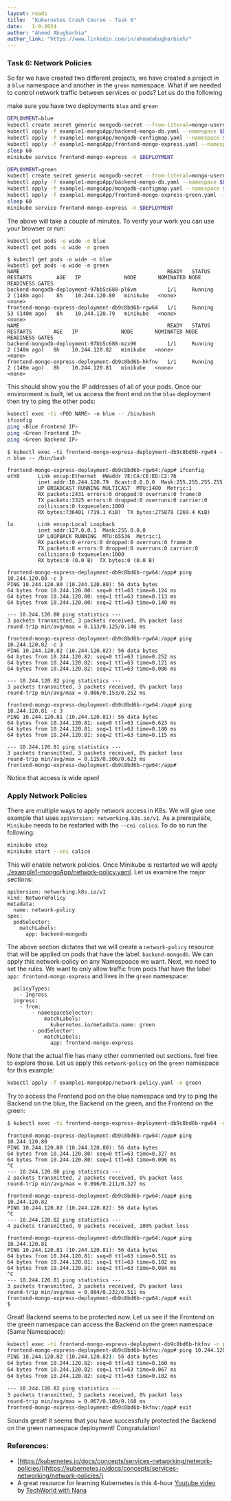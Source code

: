 ```yaml
---
layout: reads
title:  "Kubernetes Crash Course - Task 6"
date:   1-9-2024
author: "Ahmed Abugharbia"
author_link: "https://www.linkedin.com/in/ahmadabugharbieh/"
---
```


### Task 6: Network Policies

So far we have created two different projects, we have created a project in a `blue` namespace and another in the `green` namespace. What if we needed to control network traffic between services or pods?
Let us do the following

make sure you have two deployments `blue` and `green`
```bash
DEPLOYMENT=blue
kubectl create secret generic mongodb-secret --from-literal=mongo-username=mongouser --from-literal=mongo-password=mongopass --namespace $DEPLOYMENT
kubectl apply -f example1-mongoApp/backend-mongo-db.yaml --namespace $DEPLOYMENT
kubectl apply -f example1-mongoApp/mongodb-configmap.yaml --namespace $DEPLOYMENT
kubectl apply -f example1-mongoApp/frontend-mongo-express.yaml --namespace $DEPLOYMENT
sleep 60
minikube service frontend-mongo-express -n $DEPLOYMENT

DEPLOYMENT=green
kubectl create secret generic mongodb-secret --from-literal=mongo-username=mongouser --from-literal=mongo-password=mongopass --namespace $DEPLOYMENT
kubectl apply -f example1-mongoApp/backend-mongo-db.yaml --namespace $DEPLOYMENT
kubectl apply -f example1-mongoApp/mongodb-configmap.yaml --namespace $DEPLOYMENT
kubectl apply -f example1-mongoApp/frontend-mongo-express-green.yaml --namespace $DEPLOYMENT
sleep 60
minikube service frontend-mongo-express -n $DEPLOYMENT
```

The above will take a couple of minutes. To verify your work you can use your browser or run:

```bash
kubectl get pods -o wide -n blue
kubectl get pods -o wide -n green
```
```
$ kubectl get pods -o wide -n blue
kubectl get pods -o wide -n green
NAME                                                READY   STATUS    RESTARTS        AGE   IP              NODE       NOMINATED NODE   READINESS GATES
backend-mongodb-deployment-97bb5c688-pl6vm          1/1     Running   2 (148m ago)    8h    10.244.120.80   minikube   <none>           <none>
frontend-mongo-express-deployment-db9c8bd6b-rgw64   1/1     Running   53 (140m ago)   8h    10.244.120.79   minikube   <none>           <none>
NAME                                                READY   STATUS    RESTARTS       AGE   IP              NODE       NOMINATED NODE   READINESS GATES
backend-mongodb-deployment-97bb5c688-mzx96          1/1     Running   2 (148m ago)   8h    10.244.120.82   minikube   <none>           <none>
frontend-mongo-express-deployment-db9c8bd6b-hkfnv   1/1     Running   2 (148m ago)   8h    10.244.120.81   minikube   <none>           <none>
```

This should show you the IP addresses of all of your pods. Once our environment is built, let us access the front end on the `blue` deployment then try to ping the other pods:
```bash
kubectl exec -ti <POD NAME> -n blue -- /bin/bash
ifconfig
ping <Blue Frontend IP>
ping <Green Frontend IP>
ping <Green Backend IP>
```

```
$ kubectl exec -ti frontend-mongo-express-deployment-db9c8bd6b-rgw64 -n blue -- /bin/bash
```
```
frontend-mongo-express-deployment-db9c8bd6b-rgw64:/app# ifconfig
eth0      Link encap:Ethernet  HWaddr 7E:CA:CE:ED:C2:76  
          inet addr:10.244.120.79  Bcast:0.0.0.0  Mask:255.255.255.255
          UP BROADCAST RUNNING MULTICAST  MTU:1480  Metric:1
          RX packets:2431 errors:0 dropped:0 overruns:0 frame:0
          TX packets:3325 errors:0 dropped:0 overruns:0 carrier:0
          collisions:0 txqueuelen:1000 
          RX bytes:736401 (719.1 KiB)  TX bytes:275878 (269.4 KiB)

lo        Link encap:Local Loopback  
          inet addr:127.0.0.1  Mask:255.0.0.0
          UP LOOPBACK RUNNING  MTU:65536  Metric:1
          RX packets:0 errors:0 dropped:0 overruns:0 frame:0
          TX packets:0 errors:0 dropped:0 overruns:0 carrier:0
          collisions:0 txqueuelen:1000 
          RX bytes:0 (0.0 B)  TX bytes:0 (0.0 B)
```
```
frontend-mongo-express-deployment-db9c8bd6b-rgw64:/app# ping 10.244.120.80 -c 3
PING 10.244.120.80 (10.244.120.80): 56 data bytes
64 bytes from 10.244.120.80: seq=0 ttl=63 time=0.124 ms
64 bytes from 10.244.120.80: seq=1 ttl=63 time=0.113 ms
64 bytes from 10.244.120.80: seq=2 ttl=63 time=0.140 ms

--- 10.244.120.80 ping statistics ---
3 packets transmitted, 3 packets received, 0% packet loss
round-trip min/avg/max = 0.113/0.125/0.140 ms
```
```
frontend-mongo-express-deployment-db9c8bd6b-rgw64:/app# ping 10.244.120.82 -c 3
PING 10.244.120.82 (10.244.120.82): 56 data bytes
64 bytes from 10.244.120.82: seq=0 ttl=63 time=0.252 ms
64 bytes from 10.244.120.82: seq=1 ttl=63 time=0.121 ms
64 bytes from 10.244.120.82: seq=2 ttl=63 time=0.086 ms

--- 10.244.120.82 ping statistics ---
3 packets transmitted, 3 packets received, 0% packet loss
round-trip min/avg/max = 0.086/0.153/0.252 ms
```
```
frontend-mongo-express-deployment-db9c8bd6b-rgw64:/app# ping 10.244.120.81 -c 3
PING 10.244.120.81 (10.244.120.81): 56 data bytes
64 bytes from 10.244.120.81: seq=0 ttl=63 time=0.623 ms
64 bytes from 10.244.120.81: seq=1 ttl=63 time=0.180 ms
64 bytes from 10.244.120.81: seq=2 ttl=63 time=0.115 ms

--- 10.244.120.81 ping statistics ---
3 packets transmitted, 3 packets received, 0% packet loss
round-trip min/avg/max = 0.115/0.306/0.623 ms
frontend-mongo-express-deployment-db9c8bd6b-rgw64:/app#
```

Notice that access is wide open!

### Apply Network Policies
There are multiple ways to apply network access in K8s. We will give one example that uses `apiVersion: networking.k8s.io/v1`. As a prerequisite, `Minikube` needs to be restarted with the `--cni calico`. To do so run the following:
```bash
minikube stop
minikube start --cni calico
```

This will enable network policies. Once Minikube is restarted we will apply [./example1-mongoApp/network-policy.yaml](https://github.com/Ahmed-AG/k8s-quick-start-tutorial/blob/main/example1-mongoApp/network-policy.yaml). Let us examine the major sections:

```
apiVersion: networking.k8s.io/v1
kind: NetworkPolicy
metadata:
  name: network-policy
spec:
  podSelector:
    matchLabels:
      app: backend-mongodb
```

The above section dictates that we will create a `network-policy` resource that will be applied on pods that have the label: `backend-mongodb`. We can apply this network-policy on any Namespoace we want. Next, we need to set the rules. We want to only allow traffic from pods that have the label `app: frontend-mongo-express` and lives in the `green` namespace:
```
  policyTypes:
    - Ingress
  ingress:
    - from:
        - namespaceSelector:
            matchLabels:
              kubernetes.io/metadata.name: green
        - podSelector:
            matchLabels:
              app: frontend-mongo-express
```
Note that the actual file has many other commented out sections. feel free to explore those.
Let us apply this `network-policy` on the `green` namespace for this example:

```bash
kubectl apply -f example1-mongoApp/network-policy.yaml -n green
```

Try to access the Frontend pod on the blue namespace and try to ping the Backend on the blue, the Backend on the green, and the Frontend on the green:

```bash
$ kubectl exec -ti frontend-mongo-express-deployment-db9c8bd6b-rgw64 -n blue -- /bin/bash
```
```
frontend-mongo-express-deployment-db9c8bd6b-rgw64:/app# ping 10.244.120.80
PING 10.244.120.80 (10.244.120.80): 56 data bytes
64 bytes from 10.244.120.80: seq=0 ttl=63 time=0.327 ms
64 bytes from 10.244.120.80: seq=1 ttl=63 time=0.096 ms
^C
--- 10.244.120.80 ping statistics ---
2 packets transmitted, 2 packets received, 0% packet loss
round-trip min/avg/max = 0.096/0.211/0.327 ms
```
```
frontend-mongo-express-deployment-db9c8bd6b-rgw64:/app# ping 10.244.120.82
PING 10.244.120.82 (10.244.120.82): 56 data bytes
^C
--- 10.244.120.82 ping statistics ---
4 packets transmitted, 0 packets received, 100% packet loss
```
```
frontend-mongo-express-deployment-db9c8bd6b-rgw64:/app# ping 10.244.120.81
PING 10.244.120.81 (10.244.120.81): 56 data bytes
64 bytes from 10.244.120.81: seq=0 ttl=63 time=0.511 ms
64 bytes from 10.244.120.81: seq=1 ttl=63 time=0.102 ms
64 bytes from 10.244.120.81: seq=2 ttl=63 time=0.084 ms
^C
--- 10.244.120.81 ping statistics ---
3 packets transmitted, 3 packets received, 0% packet loss
round-trip min/avg/max = 0.084/0.232/0.511 ms
frontend-mongo-express-deployment-db9c8bd6b-rgw64:/app# exit
$
```

Great! Backend seems to be protected now. Let us see if the Frontend on the green namespace can access the Backend on the green namespace (Same Namespace):
```bash
kubectl exec -ti frontend-mongo-express-deployment-db9c8bd6b-hkfnv -n green -- /bin/bash
frontend-mongo-express-deployment-db9c8bd6b-hkfnv:/app# ping 10.244.120.82 -c 3
PING 10.244.120.82 (10.244.120.82): 56 data bytes
64 bytes from 10.244.120.82: seq=0 ttl=63 time=0.160 ms
64 bytes from 10.244.120.82: seq=1 ttl=63 time=0.067 ms
64 bytes from 10.244.120.82: seq=2 ttl=63 time=0.102 ms

--- 10.244.120.82 ping statistics ---
3 packets transmitted, 3 packets received, 0% packet loss
round-trip min/avg/max = 0.067/0.109/0.160 ms
frontend-mongo-express-deployment-db9c8bd6b-hkfnv:/app# exit
```

Sounds great! It seems that you have successfully protected the Backend on the green namespace deployment! Congratulation!

### References:
- [https://kubernetes.io/docs/concepts/services-networking/network-policies/](https://kubernetes.io/docs/concepts/services-networking/network-policies/) 
- A great resource for learning Kubernetes is this 4-hour [Youtube video](https://www.youtube.com/watch?v=X48VuDVv0do&t=3167s) by [TechWorld with Nana](https://www.youtube.com/@TechWorldwithNana)
